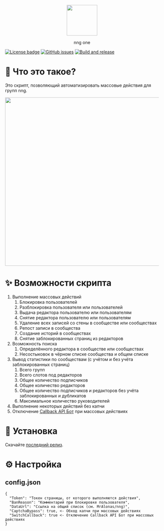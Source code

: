<p align="center">
  <p align="center">
    <img src=".github/IMAGES/nng.png" height="100">
  </p>
  <p align="center">nng one</p>
</p>

[![License badge](https://img.shields.io/badge/license-EUPL-blue.svg)](LICENSE)
[![GitHub issues](https://img.shields.io/github/issues/MrAlonas/nng-one)](https://github.com/MrAlonas/nng-one/issues)
[![Build and release](https://github.com/MrAlonas/nng-one/actions/workflows/build.yml/badge.svg)](https://github.com/MrAlonas/nng-one/actions/workflows/build.yml)

# 🤔 Что это такое?

Это скрипт, позволяющий автоматизировать массовые действия для групп nng.

<p align="center">
  <img src=".github/IMAGES/one.png" width="550">
</p>

# ✨ Возможности скрипта

1. Выполнение массовых действий
    1. Блокировка пользователей
    2. Разблокировка пользователя или пользователей
    3. Выдача редактора пользователю или пользователям
    4. Снятие редактора пользователю или пользователям
    5. Удаление всех записей со стены в сообществе или сообществах
    6. Репост записи в сообщества
    7. Создание историй в сообществах
    8. Снятие заблокированных страниц из редакторов
2. Возможность поиска
    1. Определённого редактора в сообществе или сообществах
    2. Несостыковок в чёрном списке сообщества и общем списке
3. Вывод статистики по сообществам (с учётом и без учёта заблокированных страниц)
    1. Всего групп
    2. Всего слотов под редакторов
    2. Общее количество подписчиков
    3. Общее количество редакторов
    4. Общее количество подписчиков и редакторов без учёта заблокированных и дубликатов
    5. Максимальное количество руководителей
4. Выполнение некоторых действий без капчи
5. Отключение [Callback API Бот](https://vk.com/cbbot) при массовых действиях

# 📀 Установка

Скачайте [последний релиз](https://github.com/MrAlonas/nng-one/releases/latest).

# ⚙️ Настройка

## config.json

```
{
  "Token": "Токен страницы, от которого выполняются действия",
  "BanReason": "Комментарий при блокировке пользователя",
  "DataUrl": "Ссылка на общий список (см. MrAlonas/nng)",
  "CaptchaBypass": true, <- Обход капчи при массовых действиях
  "SwitchCallback": true <- Отключение Callback API Бот при массовых действиях
}
```
